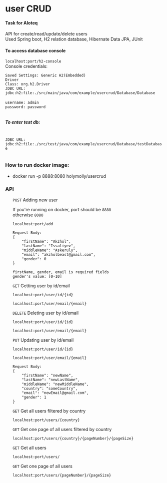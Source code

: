 <h1>user CRUD</h1>
<h4>Task for Aloteq</h4>
<p> API for create/read/update/delete users <br>
Used Spring boot, H2 relation database, Hibernate Data JPA, JUnit

<h4>To access database console</h4>

<code>localhost:port/h2-console</code><br>
Console credentials:<br>


<code>Saved Settings: Generic H2(Embedded)</code><br>
<code>Driver Class: org.h2.Driver</code><br>
<code>JDBC URL: jdbc:h2:file:./src/main/java/com/example/usercrud/Database/Database </code></br>
<code>username: admin  <br></code>
<code>password: password <br></code>

<h5>To enter test db:</h5> <br> <code>JDBC URL: jdbc:h2:file:./src/test/java/com/example/usercrud/Database/testDatabase <br> </code>

</p>

<h3>How to run docker image:</h3>
<ul>
    <li>docker run -p 8888:8080 holymolly/usercrud</li>
</ul>

<h3>API</h3>
<ul>
    <code>POST</code> Adding new user <br>
    <p>If you're running on docker, port should be <code>8888</code><br>
    otherwise <code>8080</code>
    </p>

    localhost:port/add
    
    Request Body:
    {
        "firstName": "Akzhol",
        "lastName": "Issaliyev",
        "middleName": "Askeruly",
        "email": "akzholbeast@gmail.com",
        "gender": 0
    }

    firstName, gender, email is required fields
    gender's value: [0-10]
    
<code>GET</code> Getting user by id/email
    
    localhost:port/user/id/{id}

    localhost:port/user/email/{email}
<code>DELETE</code> Deleting user by id/email

    localhost:port/user/id/{id}

    localhost:port/user/email/{email}
<code>PUT</code> Updating user by id/email
    
    localhost:port/user/id/{id}

    localhost:port/user/email/{email}
    
    Request Body:
    {
        "firstName": "newName",
        "lastName": "newLastName",
        "middleName": "newMiddleName",
        "country": "someCountry",
        "email": "newEmail@gmail.com",
        "gender": 1
    }
<code>GET</code> Get all users filtered by country

    localhost:port/users/{country}

<code>GET</code> Get one page of all users filtered by country

    localhost:port/users/{country}/{pageNumber}/{pageSize}

<code>GET</code> Get all users

    localhost:port/users/

<code>GET</code> Get one page of all users

    localhost:port/users/{pageNumber}/{pageSize}

</ul>




